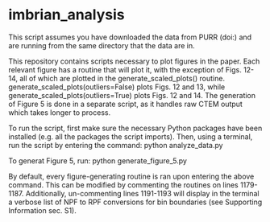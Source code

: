# imbrian_analysis

This script assumes you have downloaded the data from PURR (doi:) and are running from the same directory that the data are in.

This repository contains scripts necessary to plot figures in the paper. Each relevant figure has a routine that will plot it, with the exception of Figs. 12-14, all of which are plotted in the generate_scaled_plots() routine. generate_scaled_plots(outliers=False) plots Figs. 12 and 13, while generate_scaled_plots(outliers=True) plots Figs. 12 and 14. The generation of Figure 5 is done in a separate script, as it handles raw CTEM output which takes longer to process.

To run the script, first make sure the necessary Python packages have been installed (e.g. all the packages the script imports). Then, using a terminal, run the script by entering the command: python analyze_data.py 

To generat Figure 5, run: python generate_figure_5.py

By default, every figure-generating routine is ran upon entering the above command. This can be modified by commenting the routines on lines 1179-1187. Additionally, un-commenting lines 1191-1193 will display in the terminal a verbose list of NPF to RPF conversions for bin boundaries (see Supporting Information sec. S1).
